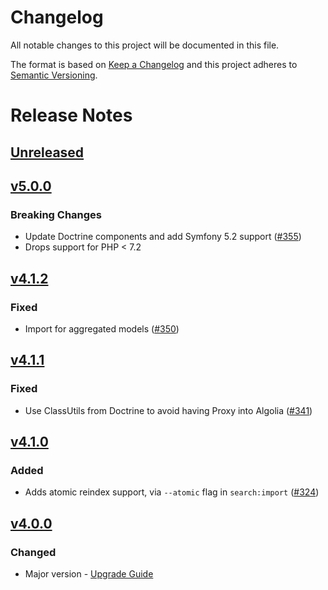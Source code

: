 # Changelog

All notable changes to this project will be documented in this file.

The format is based on [Keep a Changelog](http://keepachangelog.com/) and this project adheres to [Semantic Versioning](http://semver.org/).

# Release Notes

## [Unreleased](https://github.com/algolia/search-bundle/compare/5.0.0...master)

## [v5.0.0](https://github.com/algolia/search-bundle/compare/4.1.2...5.0.0)
### Breaking Changes
- Update Doctrine components and add Symfony 5.2 support ([#355](https://github.com/algolia/search-bundle/pull/355))
- Drops support for PHP < 7.2


## [v4.1.2](https://github.com/algolia/search-bundle/compare/4.1.1...4.1.2)

### Fixed
- Import for aggregated models ([#350](https://github.com/algolia/search-bundle/pull/350))


## [v4.1.1](https://github.com/algolia/search-bundle/compare/4.1.0...4.1.1)

### Fixed
- Use ClassUtils from Doctrine to avoid having Proxy into Algolia ([#341](https://github.com/algolia/search-bundle/pull/341))


## [v4.1.0](https://github.com/algolia/search-bundle/compare/4.0.0...4.1.0)
### Added
- Adds atomic reindex support, via `--atomic` flag in `search:import` ([#324](https://github.com/algolia/search-bundle/pull/324))

## [v4.0.0](https://github.com/algolia/search-bundle/compare/3.4.0...4.0.0)

### Changed
- Major version - [Upgrade Guide](https://github.com/algolia/search-bundle/blob/master/UPGRADE-4.0.md)
